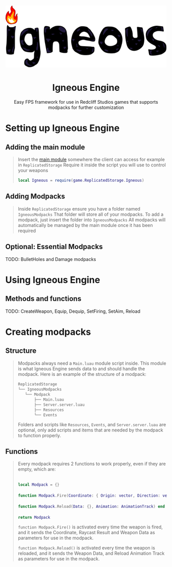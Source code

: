 <h1 align="center"><img src="Assets/logo/igneous.png" alt="Igneous Engine logo"/></h1>

<div align="center">
 <h1>Igneous Engine</h1>
 <p>Easy FPS framework for use in Redcliff Studios games that supports modpacks for further customization</p>
</div>

# Setting up Igneous Engine

## Adding the main module

> Insert the [main module](Source/Igneous.luau) somewhere the client can access for example in `ReplicatedStorage`
 Require it inside the script you will use to control your weapons
>
> ```lua
> local Igneous = require(game.ReplicatedStorage.Igneous)
>```

## Adding Modpacks

> Inside `ReplicatedStorage` ensure you have a folder named `IgneousModpacks`
 That folder will store all of your modpacks.
 To add a modpack, just insert the folder into `IgneousModpacks`
 All modpacks will automatically be managed by the main module once it has been required

## Optional: Essential Modpacks

TODO: BulletHoles and Damage modpacks

# Using Igneous Engine

## Methods and functions

TODO: CreateWeapon, Equip, Dequip, SetFiring, SetAim, Reload

# Creating modpacks

## Structure

> Modpacks always need a `Main.luau` module script inside. This module is what Igneous Engine sends data to and should handle the modpack.
> Here is an example of the structure of a modpack:
>
> ```text
>ReplicatedStorage
>└── IgneousModpacks
>    └── Modpack
>        ├── Main.luau
>        ├── Server.server.luau
>        ├── Resources
>        └── Events
> ```
>
> Folders and scripts like `Resources`, `Events`, and `Server.server.luau` are optional, only add scripts and items that are needed by the modpack to function properly.

## Functions

> Every modpack requires 2 functions to work properly, even if they are empty, which are:
>
> ```lua
>
> local Modpack = {}
>
>function Modpack.Fire(Coordinate: { Origin: vector, Direction: vector }, Raycast: RaycastResult, Data: {}) end
>
>function Modpack.Reload(Data: {}, Animation: AnimationTrack) end
>
>return Modpack
>
>```
>
>`function Modpack.Fire()` is activated every time the weapon is fired, and it sends the Coordinate, Raycast Result and Weapon Data as parameters for use in the modpack.
>
>`function Modpack.Reload()` is activated every time the weapon is reloaded, and it sends the Weapon Data, and Reload Animation Track as parameters for use in the modpack.